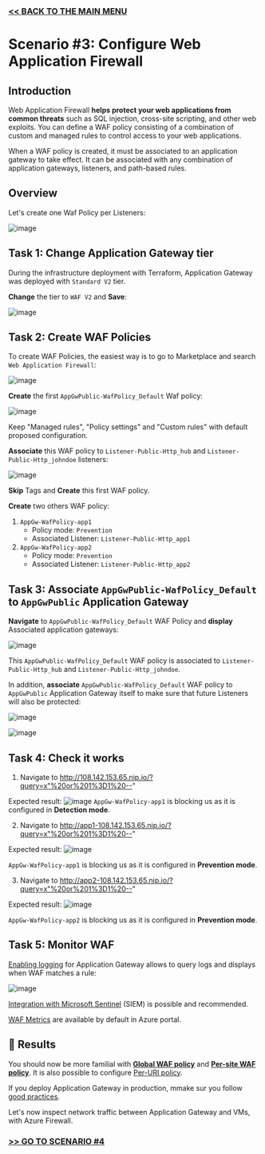 ### [<< BACK TO THE MAIN MENU](https://github.com/dawlysd/azure-application-gateway-microhack)

# Scenario #3: Configure Web Application Firewall

## Introduction 

Web Application Firewall **helps protect your web applications from common threats** such as SQL injection, cross-site scripting, and other web exploits. You can define a WAF policy consisting of a combination of custom and managed rules to control access to your web applications.

When a WAF policy is created, it must be associated to an application gateway to take effect. It can be associated with any combination of application gateways, listeners, and path-based rules.

## Overview

Let's create one Waf Policy per Listeners:

![image](docs/scenario3-overview.png)

## Task 1: Change Application Gateway tier

During the infrastructure deployment with Terraform, Application Gateway was deployed with `Standard V2` tier.

**Change** the tier to `WAF V2` and **Save**:

![image](docs/scenario3-change_tier.png)

## Task 2: Create WAF Policies

To create WAF Policies, the easiest way is to go to Marketplace and search `Web Application Firewall`:

![image](docs/scenario3-marketplace.png)

**Create** the first `AppGwPublic-WafPolicy_Default` Waf policy:

![image](docs/scenario3-wafpolicy-default.png)

Keep "Managed rules", "Policy settings" and "Custom rules" with default proposed configuration.

**Associate** this WAF policy to `Listener-Public-Http_hub` and `Listener-Public-Http_johndoe` listeners:

![image](docs/scenario3-wafpolicy-default2.png)

**Skip** Tags and **Create** this first WAF policy.

**Create** two others WAF policy:
1) `AppGw-WafPolicy-app1`
   * Policy mode: `Prevention`
   * Associated Listener: `Listener-Public-Http_app1`
2) `AppGw-WafPolicy-app2`
   * Policy mode: `Prevention`
   * Associated Listener: `Listener-Public-Http_app2`

## Task 3: Associate `AppGwPublic-WafPolicy_Default` to `AppGwPublic` Application Gateway

**Navigate** to `AppGwPublic-WafPolicy_Default` WAF Policy and **display** Associated application gateways:

![image](docs/scenario3-wafpolicy-default3.png)

This `AppGwPublic-WafPolicy_Default` WAF policy is associated to `Listener-Public-Http_hub` and `Listener-Public-Http_johndoe`.

In addition, **associate** `AppGwPublic-WafPolicy_Default` WAF policy to `AppGwPublic` Application Gateway itself to make sure that future Listeners will also be protected:

![image](docs/scenario3-wafpolicy-default4.png)

![image](docs/scenario3-wafpolicy-default5.png)

## Task 4: Check it works

1) Navigate to http://108.142.153.65.nip.io/?query=x"%20or%201%3D1%20--"

Expected result: 
![image](docs/scenario3-result-hub.png)
`AppGw-WafPolicy-app1` is blocking us as it is configured in **Detection mode**.

2) Navigate to http://app1-108.142.153.65.nip.io/?query=x"%20or%201%3D1%20--"

Expected result: 
![image](docs/scenario3-result-app1.png)

`AppGw-WafPolicy-app1` is blocking us as it is configured in **Prevention mode**.

3) Navigate to http://app2-108.142.153.65.nip.io/?query=x"%20or%201%3D1%20--"

Expected result: 
![image](docs/scenario3-result-app2.png)

`AppGw-WafPolicy-app2` is blocking us as it is configured in **Prevention mode**.

## Task 5: Monitor WAF

[Enabling logging](https://learn.microsoft.com/en-us/azure/web-application-firewall/ag/web-application-firewall-logs#enable-logging-through-the-azure-portal) for Application Gateway allows to query logs and displays when WAF matches a rule:

![image](docs/scenario3-monitoring.png)

[Integration with Microsoft Sentinel](https://learn.microsoft.com/en-us/azure/web-application-firewall/ag/best-practices#send-logs-to-microsoft-sentinel) (SIEM) is possible and recommended.

[WAF Metrics](https://learn.microsoft.com/en-us/azure/web-application-firewall/ag/application-gateway-waf-metrics#access-waf-metrics-in-azure-portal) are available by default in Azure portal.


## 🏁 Results

You should now be more familial with [**Global WAF policy**](https://learn.microsoft.com/en-us/azure/web-application-firewall/ag/policy-overview#global-waf-policy) and [**Per-site WAF policy**](https://learn.microsoft.com/en-us/azure/web-application-firewall/ag/policy-overview#per-site-waf-policy). It is also possible to configure [Per-URI policy](https://learn.microsoft.com/en-us/azure/web-application-firewall/ag/policy-overview#per-uri-policy).

If you deploy Application Gateway in production, mmake sur you follow [good practices](https://learn.microsoft.com/en-us/azure/web-application-firewall/ag/best-practices).

Let's now inspect network traffic between Application Gateway and VMs, with Azure Firewall.

### [>> GO TO SCENARIO #4](https://github.com/dawlysd/azure-application-gateway-microhack/blob/main/4-scenario.md)